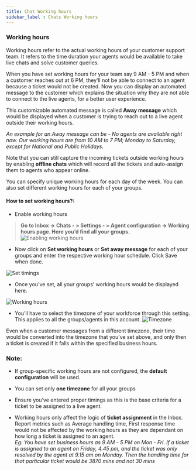```yaml
---
title: Chat Working hours
sidebar_label : Chats Working hours
---
```


### Working hours

Working  hours refer to the actual working hours of your customer support team. It refers to the time duration your agents would be available to take live chats and solve customer queries.

When you have set working hours for your team say 9 AM - 5 PM and when a customer reaches out at 6 PM, they’ll not be able to connect to an agent because a ticket would not be created. Now you can display an automated message to the customer which explains the situation why they are not able to connect to the live agents, for a better user experience.
  
This customizable automated message is called **Away message** which would be displayed when a customer is trying to reach out to a live agent outside their working hours.

*An example for an Away message can be - No agents are available right now. Our working hours are from 10 AM to 7 PM; Monday to Saturday, except for National and Public Holidays.*

Note that you can still capture the incoming tickets outside working hours by enabling **offline chats** which will record all the tickets and auto-assign them to agents who appear online. 

You can specify unique working hours for each day of the week. You can also set different working hours for each of your groups.

#### How to set working hours?:
- Enable working hours
> **Go to Inbox -> Chats - > Settings - > Agent configuration -> Working hours page. Here you’d find all your groups.**
![Enabling working hours](https://cdn.yellowmessenger.com/IzTa8GshYtqT1634822670364.png)

- Now click on **Set working hours** or **Set away message** for each of your groups and enter the respective working hour schedule. Click Save when done.

![Set timings](https://cdn.yellowmessenger.com/DovcUV2QNK381634822750756.png)

- Once you’ve set, all your groups’ working hours would be displayed here.

![Working hours](https://cdn.yellowmessenger.com/wTsrCfhFJbJ01634822786350.png)

- You’ll have to select the timezone of your workforce through this setting. This applies to all the groups/agents in this account. 
![Timezone](https://cdn.yellowmessenger.com/YteiN6PWRMmB1634822825180.png)

Even when a customer messages from a different timezone, their time would be converted into the timezone that you’ve set above, and only then a ticket is created if it falls within the specified business hours.



### Note:

- If group-specific working hours are not configured, the **default configuration** will be used.

- You can set only **one timezone** for all your groups
    
- Ensure you’ve entered proper timings as this is the base criteria for a ticket to be assigned to a live agent.

- Working hours only affect the logic of **ticket assignment** in the Inbox. Report metrics such as Average handling time, First response time would not be affected by the working hours as they are dependant on how long a ticket is assigned to an agent.  
*Eg: 
You have set business hours as 9 AM - 5 PM on Mon - Fri. If a ticket is assigned to an agent on Friday, 4.45 pm, and the ticket was only resolved by the agent at 9.15 am on Monday. Then the handling time for that particular ticket would be 3870 mins and not 30 mins*